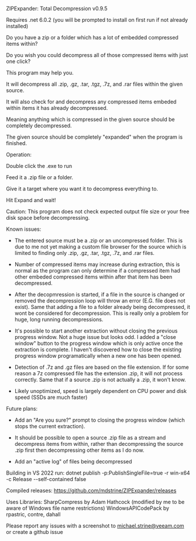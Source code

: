ZIPExpander: Total Decompression v0.9.5

Requires .net 6.0.2 (you will be prompted to install on first run if not already installed)


Do you have a zip or a folder which has a lot of embedded compressed items within? 

Do you wish you could decompress all of those compressed items with just one click?

This program may help you. 


It will decompress all .zip, .gz, .tar, .tgz, .7z, and .rar files within the given source. 

It will also check for and decompress any compressed items embeded within items it has already decompressed.


Meaning anything which is compressed in the given source should be completely decompressed. 

The given source should be completely "expanded" when the program is finished.



Operation:

Double click the .exe to run

Feed it a .zip file or a folder.

Give it a target where you want it to decompress everything to. 

Hit Expand and wait! 



Caution: 
This program does not check expected output file size or your free disk space before decompressing. 


Known issues: 

- The entered source must be a .zip or an uncompressed folder. This is due to me not yet making a custom file browser for the source which is limited to finding only .zip, .gz, .tar, .tgz, .7z, and .rar files.

- Number of compressed items may increase during extraction, this is normal as the program can only determine if a compressed item had other embeded compressed items within after that item has been decompressed.

- After the decopmression is started, if a file in the source is changed or removed the decompression loop will throw an error (E.G. file does not exist). Same that adding a file to a folder already being decompressed, it wont be considered for decompression.
This is really only a problem for huge, long running decompressions.

- It's possible to start another extraction without closing the previous progress window. Not a huge issue but looks odd. I added a "close window" button to the progress window which is only active once the extraction is complete. I haven't discovered how to close the existing progress window programatically when a new one has been opened.

- Detection of .7z and .gz files are based on the file extension. If for some reason a 7z compressed file has the extension .zip, it will not process correctly. Same that if a source .zip is not actually a .zip, it won't know. 

- Likely unoptimized, speed is largely dependent on CPU power and disk speed (SSDs are much faster)



Future plans: 

- Add an "Are you sure?" prompt to closing the progress window (which stops the current extraction).

- It should be possible to open a source .zip file as a stream and decompress items from within, rather than decompressing the source .zip first then decompressing other items as I do now.

- Add an "active log" of files being decompressed 


Building in VS 2022
run: dotnet publish -p:PublishSingleFile=true  -r win-x64 -c Release --self-contained false

Compiled releases:
https://github.com/mdstrine/ZIPExpander/releases

Uses Libraries:
SharpCompress by Adam Hathcock (modified by me to be aware of Windows file name restrictions)
WindowsAPICodePack by rpastric, contre, dahall


Please report any issues with a screenshot to michael.strine@veeam.com or create a github issue
